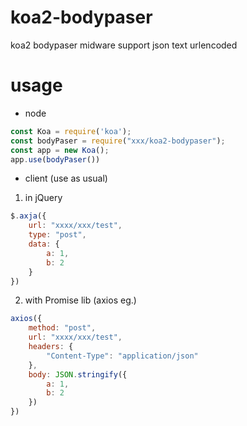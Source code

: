 # koa2-bodypaser
koa2 bodypaser midware support json text urlencoded

# usage
* node 
```javascript
const Koa = require('koa');
const bodyPaser = require("xxx/koa2-bodypaser");
const app = new Koa();
app.use(bodyPaser())
```

* client (use as usual) 
1. in jQuery
```javascript
$.axja({
    url: "xxxx/xxx/test",
    type: "post",
    data: {
        a: 1,
        b: 2
    }
})
```
2. with Promise lib (axios eg.)
```javascript
axios({
    method: "post",
    url: "xxxx/xxx/test",
    headers: {
        "Content-Type": "application/json"
    },
    body: JSON.stringify({
        a: 1,
        b: 2
    })
})